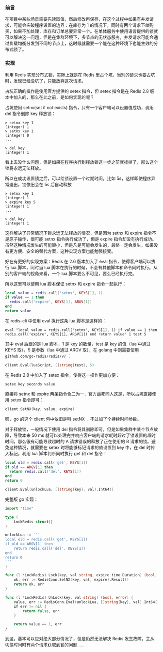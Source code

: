 ### 前言

在项目中某些场景需要先读取值，然后修改再保存，在这个过程中如果有并发请求，可能会突破程序设置的边界：在库存为 1 的情况下，同时有两个请求下单购买，如果不加处理，库存和订单总要异常一个。在单体服务中使用语言提供的锁就可以解决这一问题，但是在集群环境下，多节点的无状态服务，并发请求可能会通过负载均衡分发到不同的节点上，这时候就需要一个能在这种环境下也能生效的分布式锁了。

### 实现

利用 Redis 实现分布式锁，实际上就是在 Redis 里占个坑，当别的请求也要占坑时，发现已经没坑了，只能放弃这次请求。

占坑正确的操作是使用官方提供的 setex 指令，但 setex 指令是在 Redis 2.8 版本中加入的，那么在此之前，是如何实现的呢？

占坑使用 setnx(set if not exists) 指令，只有一个客户端可以设置值成功，调用 del 指令删除 key 释放锁：

```shell
> setnx key 1
(integer) 1
> setnx key 1
(integer) 0
...

> del key
(integer) 1
```

看上去没什么问题，但是如果在程序执行到释放锁这一步之前就挂掉了，那么这个锁将永远无法释放。

所以在成功设置锁之后，可以给锁设置一个过期时间，比如 5s，这样即使程序异常退出，锁依旧会在 5s 后自动释放

```shell
> setnx key 1
(integer) 1
> expire key 5
(integer) 1
...

> del key
(integer) 1
```

这样解决了异常情况下锁永远无法释放的情况，但是因为 setnx 和 expire 指令不是原子操作，很可能 setnx 指令执行成功了，但是 expire 指令却没有执行成功。虽然这种情况发生的可能很小，但是凡是可能会发生的，最终一定会发生，如果没有更方便、安全的替代方案，这种实现方案也能勉强接受。

好在有更好的实现方案：Redis 在 2.6 版本加入了 eval 指令，使得客户端可以执行 lua 脚本，同时当 lua 脚本在执行的时候，不会有其他脚本和命令同时执行。从别的客户端的视角来看，一个 lua 脚本要么不可见，要么已经执行完。

所以这里可以使用 lua 脚本保证 setnx 和 expire 指令一起执行：

```lua
local value = redis.call('setnx', KEYS[1], 1)
if value == 1 then
  redis.call('expire', KEYS[1], ARGV[1])
end
return value
```

在 redis-cli 中使用 eval 执行这条 lua 脚本是这样的：

```shell
eval "local value = redis.call('setnx', KEYS[1], 1) if value == 1 then redis.call('expire', KEYS[1], ARGV[1]) end return value" 1 test 5
```

其中 eval 后跟的是 lua 脚本，1 是 key 的数量，test 是 key 的值（lua 中通过 KEYS 取），5 是参数（lua 中通过 ARGV 取），在 golang 中则需要使用 `github.com/go-redis/redis/v7` ：

```go
client.Eval(luaScript, []string{test}, 5)
```

在 Redis 2.8 中加入了 setex 指令，使得这一操作更加方便：

```shell
setex key seconds value
```

直接将 setnx 和 expire 两条指令合二为一，官方逼死同人这是，所以占坑直接使用 setex 指令即可：

```go
client.SetNX(key, value, expire)
```

嗯，go 的这个 client 包中依旧是叫 setNX ，不过加了个持续时间参数。

 对于释放锁，一般情况下使用 del 指令将其删除即可，但是如果集群中某个节点故障，导致本来 50 ms 就可以处理完并响应客户端的请求耗时超过了锁设置的超时时间，那么很有可能导致超时的 A 请求错误的释放了正在使用的 B 请求的锁。避免这种情况，就需要在 setex 时将能够标记请求的值设置到 key 中，在 del 时传入标记，利用 lua 脚本判断同时执行 get 和 del 指令：

```lua
local old = redis.call('get', KEYS[1])
if old == ARGV[1] then
  return redis.call('del', KEYS[1])
end
return 0
```

```go
client.Eval(unlockLua, []string{key}, val).Int64()
```

完整版 go 实现：

````go
import "time"

type (
	LockRedis struct{}
)

unlockLua := ```
local old = redis.call('get', KEYS[1])
if old == ARGV[1] then
	return redis.call('del', KEYS[1])
end
return 0
```
)

func (l *LockRedis) Lock(key, val string, expire time.Duration) (bool, error) {
	ok, err := RedisConn.SetNX(key, val, expire).Result()
	return ok, err
}

func (l *LockRedis) UnLock(key, val string) (bool, error) {
	value, err := RedisConn.Eval(unlockLua, []string{key}, val).Int64()
	if err != nil {
		return false, err
	}

	return value == 1, err
}
````

到这，基本可以应对绝大部分情况了，但是仍然无法解决 Redis 发生故障，主从切换时同时有两个请求获取到锁的问题……
